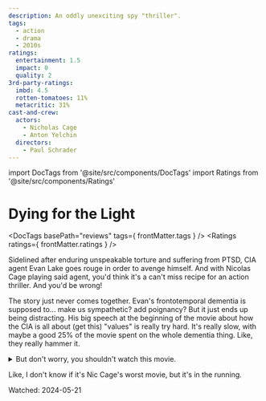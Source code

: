 ```yaml
---
description: An oddly unexciting spy "thriller".
tags:
  - action
  - drama
  - 2010s
ratings:
  entertainment: 1.5
  impact: 0
  quality: 2
3rd-party-ratings:
  imbd: 4.5
  rotten-tomatoes: 11%
  metacritic: 31%
cast-and-crew:
  actors:
    - Nicholas Cage
    - Anton Yelchin
  directors:
    - Paul Schrader
---
```

import DocTags from '@site/src/components/DocTags'
import Ratings from '@site/src/components/Ratings'

# Dying for the Light

<DocTags basePath="reviews" tags={ frontMatter.tags } />
<Ratings ratings={ frontMatter.ratings } />

Sidelined after enduring unspeakable torture and suffering from PTSD, CIA agent Evan Lake goes rouge in order to avenge himself. And with Nicolas Cage playing said agent, you'd think it's a can't miss recipe for an action thriller. And you'd be wrong!

The story just never comes together. Evan's frontotemporal dementia is supposed to... make us sympathetic? add poignancy? But it just ends up being distracting. His big speech at the beginning of the movie about how the CIA is all about (get this) "values" is really try hard. It's really slow, with maybe a good 25% of the movie spent on the whole dementia thing. Like, they really hammer it.

<details className="major-spoiler">
  <summary>But don't worry, you shouldn't watch this movie.</summary>

Why do they hammer on the dementia so much? Well, it's to explain why, just when Evan has Banir right where he wants him, he suffers an episode and just wanders off. Like... okay. They spend a quarter of the movie setting up an anti-climax. Then, of course, Banir sends his remaining men to kill Evan and his sidekick at the resort they're staying at and a big gun battle ensues. Evan, armed with a pistol, takes out all the bad guys, armed with sub-machine guns and then drives to Banir's place to finally kill him. It's a real roundabout way of getting there.

Oh, then on the way back from killing Banir, Evan suffers another episode and veers into oncoming traffic (and presumably killing the innocent driver). Then they have some shots of Arlington cemetery and replay Evan's bullshit "the CIA is all about values" speech. Which has nothing to do with anything. All Evans actions are motivated by revenge and values don't play a part in anything... so it's just this weird tacked on thing.

</details>

Like, I don't know if it's Nic Cage's worst movie, but it's in the running.

Watched: 2024-05-21